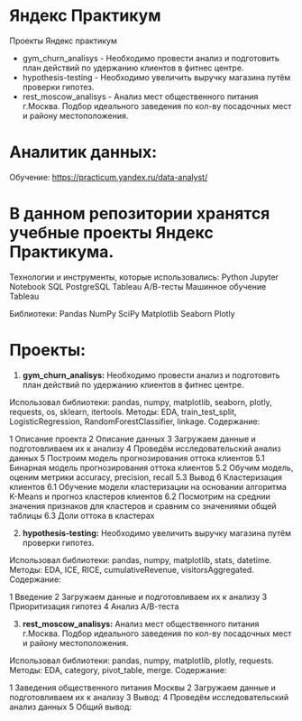 # Яндекс Практикум 
Проекты Яндекс практикум
* gym_churn_analisys - Необходимо провести анализ и подготовить план действий по удержанию клиентов в фитнес центре.
* hypothesis-testing - Необходимо увеличить выручку магазина путём проверки гипотез.
* rest_moscow_analisys - Анализ мест общественного питания г.Москва. Подбор идеального заведения по кол-ву посадочных мест и району местоположения.


# Аналитик данных:
Обучение: https://practicum.yandex.ru/data-analyst/

# В данном репозитории хранятся учебные проекты Яндекс Практикума.

Технологии и инструменты, которые использовались:
Python
Jupyter Notebook
SQL
PostgreSQL
Tableau
А/В-тесты
Машинное обучение
Tableau


Библиотеки:
Pandas
NumPy
SciPy
Matplotlib
Seaborn
Plotly

# Проекты:
1) **gym_churn_analisys:** 
Необходимо провести анализ и подготовить план действий по удержанию клиентов в фитнес центре.

Использовал библиотеки: pandas, numpy, matplotlib, seaborn, plotly, requests, os, sklearn, itertools.
Методы: EDA, train_test_split, LogisticRegression, RandomForestClassifier, linkage.
Содержание:

1  Описание проекта
2  Описание данных
3  Загружаем данные и подготовливаем их к анализу
4  Проведём исследовательский анализ данных
5  Построим модель прогнозирования оттока клиентов
    5.1  Бинарная модель прогнозирования оттока клиентов
    5.2  Обучим модель, оценим метрики accuracy, precision, recall
    5.3  Вывод
6  Кластеризация клиентов
    6.1  Обучение модели кластеризации на основании алгоритма K-Means и прогноз кластеров клиентов
    6.2  Посмотрим на среднии значения признаков для кластеров и сравним со значениями общей таблицы
    6.3  Доли оттока в кластерах

2) **hypothesis-testing:** 
Необходимо увеличить выручку магазина путём проверки гипотез.

Использовал библиотеки: pandas, numpy, matplotlib, stats, datetime.
Методы: EDA, ICE, RICE, cumulativeRevenue, visitorsAggregated.
Содержание:

1  Введение
2  Загружаем данные и подготовливаем их к анализу
3  Приоритизация гипотез
4  Анализ А/В-теста

3) **rest_moscow_analisys:** 
Анализ мест общественного питания г.Москва. Подбор идеального заведения по кол-ву посадочных мест и району местоположения.

Использовал библиотеки: pandas, numpy, matplotlib, plotly, requests.
Методы: EDA, category, pivot_table, merge.
Содержание:

1  Заведения общественного питания Москвы
2  Загружаем данные и подготовливаем их к анализу
3  Вывод:
4  Проведём исследовательский анализ данных
5  Общий вывод:
